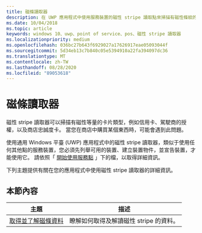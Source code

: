 ```yaml
---
title: 磁條讀取器
description: 在 UWP 應用程式中使用服務裝置的磁性 stripe 讀取點來掃描有磁性條紋的卡片。
ms.date: 10/04/2018
ms.topic: article
keywords: windows 10、uwp、point of service、pos、磁性 stripe 讀取器
ms.localizationpriority: medium
ms.openlocfilehash: 036bc27b643f6929027a17626917eae05093044f
ms.sourcegitcommit: 5d34eb13c7b840c05e5394910a22fa394097dc36
ms.translationtype: MT
ms.contentlocale: zh-TW
ms.lasthandoff: 08/28/2020
ms.locfileid: "89053618"
---
```

# <a name="magnetic-stripe-reader"></a>磁條讀取器

磁性 stripe 讀取器可以掃描有磁性等量的卡片類型，例如信用卡、駕駛商的授權，以及商店忠誠度卡。 當您在商店中購買某個東西時，可能會遇到此問題。

使用通用 Windows 平臺 (UWP) 應用程式中的磁性 stripe 讀取器，類似于使用任何其他點的服務裝置，您必須先列舉可用的裝置、建立裝置物件，並宣告裝置，才能使用它。 請依照「 [開始使用服務點](pos-basics.md) 」下的檔，以取得詳細資訊。

下列主題提供有關在您的應用程式中使用磁性 stripe 讀取器的詳細資訊。

## <a name="in-this-section"></a>本節內容

| 主題 | 描述 |
|-------|-------------|
| [取得並了解磁條資料](../devices-sensors/pos-magnetic-stripe-reader-data.md) | 瞭解如何取得及解讀磁性 stripe 的資料。 |